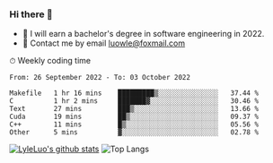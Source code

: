 ### Hi there 👋
<!--I have been a GitHub member for [![Years Badge](https://badges.pufler.dev/years/LyleLuo)](https://badges.pufler.dev)-->
- 🌱 I will earn a bachelor's degree in software engineering in 2022.
- 💬 Contact me by email luowle@foxmail.com
<!--
**LyleLuo/LyleLuo** is a ✨ _special_ ✨ repository because its `README.md` (this file) appears on your GitHub profile.

Here are some ideas to get you started:
- 👯 I’m looking to collaborate on ...
- 🤔 I’m looking for help with ...
- 📫 How to reach me: ...
- 😄 Pronouns: ...
- ⚡ Fun fact: ...
-->

<!--💻 Coding Activity Logging

[![Commits Badge](https://badges.pufler.dev/commits/weekly/LyleLuo)](https://badges.pufler.dev)-->

⏱ Weekly coding time

<!--START_SECTION:waka-->

```text
From: 26 September 2022 - To: 03 October 2022

Makefile   1 hr 16 mins    █████████▒░░░░░░░░░░░░░░░   37.44 %
C          1 hr 2 mins     ███████▓░░░░░░░░░░░░░░░░░   30.46 %
Text       27 mins         ███▒░░░░░░░░░░░░░░░░░░░░░   13.66 %
Cuda       19 mins         ██▒░░░░░░░░░░░░░░░░░░░░░░   09.37 %
C++        11 mins         █▒░░░░░░░░░░░░░░░░░░░░░░░   05.56 %
Other      5 mins          ▓░░░░░░░░░░░░░░░░░░░░░░░░   02.78 %
```

<!--END_SECTION:waka-->

[![LyleLuo's github stats](https://github-readme-stats.vercel.app/api?username=LyleLuo&count_private=true&show_icons=true&hide=issues&hide_border=true)](https://github.com/anuraghazra/github-readme-stats)
![Top Langs](https://github-readme-stats.vercel.app/api/top-langs/?username=LyleLuo&layout=compact&hide_border=true) 
<!--[![LyleLuo's wakatime stats](https://github-readme-stats.vercel.app/api/wakatime?username=luowle)](https://github.com/anuraghazra/github-readme-stats)-->
